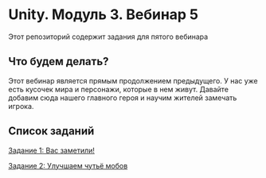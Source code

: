 # Unity. Модуль 3. Вебинар 5

Этот репозиторий содержит задания для пятого вебинара

## Что будем делать?

Этот вебинар является прямым продолжением предыдущего. У нас уже есть кусочек мира и персонажи, которые в нем живут. Давайте добавим сюда нашего главного героя и научим жителей замечать игрока.

## Список заданий

[Задание 1: Вас заметили!](/Task1.md)

[Задание 2: Улучшаем чутьё мобов](/Task2.md)

